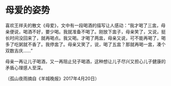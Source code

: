 # 母爱的姿势

喜欢王祥夫的散文《母爱》，文中有一段喝酒的描写让人感动：“我才喝了三盅，母亲便说，喝酒不好，要少喝。我就准备不喝了。刚放下盅子，母亲笑了，又说，挺长时间没回来了，就再喝点。我又喝。才喝了两盅，母亲又说，可不能再喝了，喝多了吃粥就不香了。我停盅了。母亲又笑了，说，喝了五盅？那就再喝一盅，凑个双数吉庆……” 

母亲一再让儿子喝酒，又一再阻止兒子喝酒，这种想让儿子尽兴又担心儿子健康的矛盾心理感人至深。 

（孤山夜雨摘自《羊城晚报》2017年4月20日）